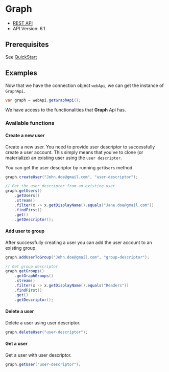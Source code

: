 # Graph

- [REST API](https://docs.microsoft.com/en-us/rest/api/azure/devops/graph/?view=azure-devops-rest-6.1)
- API Version: 6.1

## Prerequisites

See [QuickStart](quickstart.md)

## Examples

Now that we have the connection object `webApi`, we can get the instance of `GraphApi`.

```java
var graph = webApi.getGraphApi();
```

We have access to the functionalities that **Graph** Api has.

### Available functions

#### Create a new user

Create a new user. You need to provide user descriptor to successfully create a user account. This simply means that you've to clone (or materialize) an existing user using the `user descriptor`.

You can get the user descriptor by running `getUsers` method.

```java
graph.createUser("John.doe@gmail.com", "user-descriptor");

// Get the user descriptor from an existing user
graph.getUsers()
    .getUsers()
    .stream()
    .filter(x -> x.getDisplayName().equals("Jane.doe@gmail.com"))
    .findFirst()
    .get()
    .getDescriptor();
```

#### Add user to group

After successfully creating a user you can add the user account to an existing group.

```java
graph.addUserToGroup("John.doe@gmail.com", "group-descriptor");

// Get group descriptor
graph.getGroups()
    .getGraphGroups()
    .stream()
    .filter(x -> x.getDisplayName().equals("Readers"))
    .findFirst()
    .get()
    .getDescriptor();
```

#### Delete a user

Delete a user using user descriptor.

```java
graph.deleteUser("user-descriptor");
```

#### Get a user

Get a user with user descriptor.

```java
graph.getUser("user-descriptor");
```